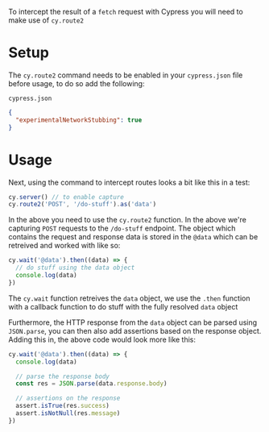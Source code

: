 To intercept the result of a `fetch` request with Cypress you will need to make use of `cy.route2`

# Setup

The `cy.route2` command needs to be enabled in your `cypress.json` file before usage, to do so add the following:

`cypress.json`

```json
{
  "experimentalNetworkStubbing": true
}
```

# Usage

Next, using the command to intercept routes looks a bit like this in a test:

```js
cy.server() // to enable capture
cy.route2('POST', '/do-stuff').as('data')
```

In the above you need to use the `cy.route2` function. In the above we're capturing `POST` requests to the `/do-stuff` endpoint. The object which contains the request and response data is stored in the `@data` which can be retreived and worked with like so:

```js
cy.wait('@data').then((data) => {
  // do stuff using the data object
  console.log(data)
})
```

The `cy.wait` function retreives the `data` object, we use the `.then` function with a callback function to do stuff with the fully resolved `data` object

Furthermore, the HTTP response from the `data` object can be parsed using `JSON.parse`, you can then also add assertions based on the response object. Adding this in, the above code would look more like this:

```js
cy.wait('@data').then((data) => {
  console.log(data)

  // parse the response body
  const res = JSON.parse(data.response.body)

  // assertions on the response
  assert.isTrue(res.success)
  assert.isNotNull(res.message)
})
```
